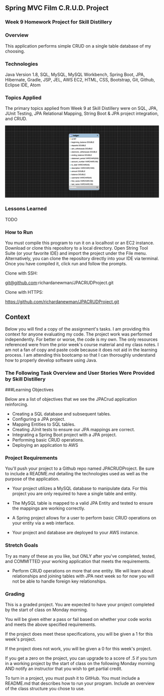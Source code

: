 ## Spring MVC Film C.R.U.D. Project

### Week 9 Homework Project for Skill Distillery

### Overview

This application performs simple CRUD on a single table database of my choosing.

### Technologies

Java Version 1.8, SQL, MySQL, MySQL Workbench, Spring Boot, JPA, Hibernate, Gradle, JSP, JEL, AWS EC2, HTML, CSS, Bootstrap, Git, Github, Eclipse IDE, Atom

### Topics Applied

The primary topics applied from Week 9 at Skill Distillery were on SQL, JPA, JUnit Testing, JPA Relational Mapping, String Boot & JPA project integration, and CRUD.

![EER Diagram](https://github.com/richardanewman/richardanewman.github.io/blob/master/images/jpa-crud-project.png)

### Lessons Learned

TODO












### How to Run

You must compile this program to run it on a localhost or an EC2 instance. Download or clone this repository to a local directory. Open String Tool Suite (or your favorite IDE) and import the project under the File menu. Alternatively, you can clone the repository directly into your IDE via terminal. Once you have compiled it, click run and follow the prompts.

Clone with SSH:

git@github.com:richardanewman/JPACRUDProject.git

Clone with HTTPS:

https://github.com/richardanewman/JPACRUDProject.git


## Context

Below you will find a copy of the assignment's tasks. I am providing this context for anyone evaluating my code. The project work was performed independently. For better or worse, the code is my own. The only resources referenced were from the prior week's course material and my class notes. I am not a fan of copy and paste code because it does not aid in the learning process. I am attending this bootcamp so that I can thoroughly understand how to properly develop software using Java.

### The Following Task Overview and User Stories Were Provided by Skill Distillery

###Learning Objectives

Below are a list of objectives that we see the JPACrud application reinforcing.

* Creating a SQL database and subsequent tables.
* Configuring a JPA project.
* Mapping Entities to SQL tables.
* Creating JUnit tests to ensure our JPA mappings are correct.
* Integrating a Spring Boot project with a JPA project.
* Performing basic CRUD operations.
* Deploying an application to AWS

### Project Requirements

You'll push your project to a Github repo named JPACRUDProject. Be sure to include a README.md detailing the technologies used as well as the purpose of the application.

* Your project utilizes a MySQL database to manipulate data. For this project you are only required to have a single  table and entity.

* The MySQL table is mapped to a valid JPA Entity and tested to ensure the mappings are working correctly.

* A Spring project allows for a user to perform basic CRUD operations on your entity via a web interface.

* Your project and database are deployed to your AWS instance.

### Stretch Goals

Try as many of these as you like, but ONLY after you've completed, tested, and COMMITTED your working application that meets the requirements.

* Perform CRUD operations on more that one entity. We will learn about relationships and joining tables with JPA next week so for now you will not be able to handle foreign key relationships.

### Grading

This is a graded project. You are expected to have your project completed by the start of class on Monday morning.

You will be given either a pass or fail based on whether your code works and meets the above specified requirements.

If the project does meet these specifications, you will be given a 1 for this week's project.

If the project does not work, you will be given a 0 for this week's project.

If you get a zero on the project, you can upgrade to a score of .5 if you turn in a working project by the start of class on the following Monday morning AND notify an instructor that you wish to get partial credit.

To turn in a project, you must push it to GitHub. You must include a README.md that describes how to run your program. Include an overview of the class structure you chose to use.
